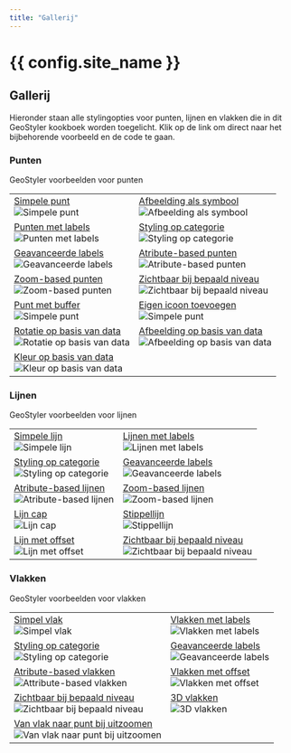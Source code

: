 ```yaml
---
title: "Gallerij"
---
```


# {{ config.site_name }}

Gallerij
---
Hieronder staan alle stylingopties voor punten, lijnen en vlakken die in dit GeoStyler kookboek worden toegelicht. Klik op de link om direct naar het bijbehorende voorbeeld en de code te gaan.

### Punten
GeoStyler voorbeelden voor punten

| | |
|--|--|
| [Simpele punt](../punten/#simpele-punt)<br>![Simpele punt](../punten/foto_simpele_punt.png) | [Afbeelding als symbool](../punten/#afbeelding-als-symbool)<br>![Afbeelding als symbool](../punten/foto_afbeelding_punt.png) |
| [Punten met labels](../punten/#punten-met-labels)<br>![Punten met labels](../punten/punt_label.png) | [Styling op categorie](../punten/#styling-op-categorie)<br>![Styling op categorie](../punten/punt_categorie.png) |
| [Geavanceerde labels](../punten/#geavanceerde-labels)<br>![Geavanceerde labels](../punten/geavanceerde_label.png) | [Atribute-based punten](../punten/#atribute-based-punten)<br>![Atribute-based punten](../punten/punt_attribute_based.png) |
| [Zoom-based punten](../punten/#zoom-based-punten)<br>![Zoom-based punten](../punten/zoom_based_klein.png) | [Zichtbaar bij bepaald niveau](../punten/#zichtbaar-bij-bepaald-niveau)<br>![Zichtbaar bij bepaald niveau](../punten/punt_zichtbaarheid.png) |
| [Punt met buffer](../punten/#punt-met-buffer)<br>![Simpele punt](../punten/punt_buffer.png) |[Eigen icoon toevoegen](../punten/#eigen-icoon-toevoegen)<br>![Simpele punt](../punten/2d_vuurtoren_afbeelding.png)  |
| [Rotatie op basis van data](../punten/#rotatie-op-basis-van-data)<br>![Rotatie op basis van data](../punten/rotatie.png) |[Afbeelding op basis van data](../punten/#afbeelding-op-basis-van-data)<br>![Afbeelding op basis van data](../punten/voorzieningen_afbeelding_icon_v2.jpg)  |
| [Kleur op basis van data](../punten/#kleur-op-basis-van-data)<br>![Kleur op basis van data](../punten/data_kleur.png) | |


### Lijnen
GeoStyler voorbeelden voor lijnen

| | |
|--|--|
| [Simpele lijn](../lijnen/#simpele-lijn)<br>![Simpele lijn](../lijnen/foto_simpele_lijn.png) | [Lijnen met labels](../lijnen/#lijnen-met-labels)<br>![Lijnen met labels](../lijnen/lijnen_labels.png) |
| [Styling op categorie](../lijnen/#styling-op-categorie)<br>![Styling op categorie](../lijnen/foto_lijnen_categorie.png) | [Geavanceerde labels](../lijnen/#geavanceerde-labels)<br>![Geavanceerde labels](../lijnen/lijn_geavanceerd_label_00.png) |
| [Atribute-based lijnen](../lijnen/#atribute-based-lijnen)<br>![Atribute-based lijnen](../lijnen/lijn_attributebased.png) | [Zoom-based lijnen](../lijnen/#zoom-based-lijnen)<br>![Zoom-based lijnen](../lijnen/lijn_zoom_klein.png) |
| [Lijn cap](../lijnen/#lijn-cap)<br>![Lijn cap](../lijnen/lijn_cap.png) | [Stippellijn](../lijnen/#stippellijn)<br>![Stippellijn](../lijnen/stippel_lijn.png) |
| [Lijn met offset](../lijnen/#lijn-met-offset)<br>![Lijn met offset](../lijnen/lijn_offset.png) | [Zichtbaar bij bepaald niveau](../lijnen/#zichtbaar-bij-bepaald-niveau)<br>![Zichtbaar bij bepaald niveau](../lijnen/lijn_zichtbaar_vanaf.png) |

### Vlakken
GeoStyler voorbeelden voor vlakken

| | |
|--|--|
| [Simpel vlak](../vlakken/#simpel-vlak)<br>![Simpel vlak](../vlakken/foto_simpel_vlak.png) | [Vlakken met labels](../vlakken/#vlakken-met-labels)<br>![Vlakken met labels](../vlakken/foto_vlakken_labels.png) |
| [Styling op categorie](../vlakken/#styling-op-categorie)<br>![Styling op categorie](../vlakken/foto_categorie_vlak.png) | [Geavanceerde labels](../vlakken/#geavanceerde-labels)<br>![Geavanceerde labels](../vlakken/vlak_geavanceerde_labels.png) |
| [Atribute-based vlakken](../vlakken/#atribute-based-vlakken)<br>![Attribute-based vlakken](../vlakken/vlak_attribute_based.png) | [Vlakken met offset](../vlakken/#vlakken-met-offset)<br>![Vlakken met offset](../vlakken/vlak_met_offset.png) |
| [Zichtbaar bij bepaald niveau](../vlakken/#zichtbaar-bij-bepaald-niveau)<br>![Zichtbaar bij bepaald niveau](../vlakken/vlakken_zichtbaarheid.png) | [3D vlakken](../vlakken/#3d-vlakken)<br>![3D vlakken](../vlakken/3d_panden.png) |
| [Van vlak naar punt bij uitzoomen](../vlakken/#van-vlak-naar-punt-bij-uitzoomen)<br>![Van vlak naar punt bij uitzoomen](../vlakken/punt_van_vlak.png) | |
